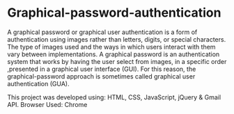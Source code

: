 # Graphical-password-authentication
A graphical password or graphical user authentication is a form of authentication using images rather than letters, digits, or special characters.
The type of images used and the ways in which users interact with them vary between implementations.
A graphical password is an authentication system that works by having the user select from images, in a specific order ,presented in a graphical user interface (GUI).
For this reason, the graphical-password approach is sometimes called graphical user authentication (GUA).

This project was developed using:
HTML, CSS, JavaScript, jQuery & Gmail API.
Browser Used: Chrome 
